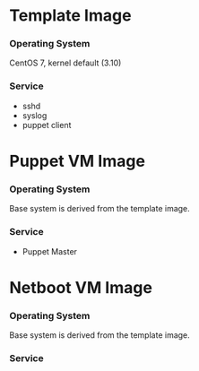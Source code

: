 # Template Image
### Operating System
CentOS 7, kernel default (3.10) 

### Service
* sshd 
* syslog
* puppet client

# Puppet VM Image
### Operating System
Base system is derived from the template image.

### Service
* Puppet Master

# Netboot VM Image
### Operating System
Base system is derived from the template image.

### Service
